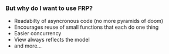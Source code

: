 ### But why do I want to use FRP?

- Readabilty of asyncronous code (no more pyramids of doom)
- Encourages reuse of small functions that each do one thing
- Easier concurrency
- View always reflects the model
- and more...